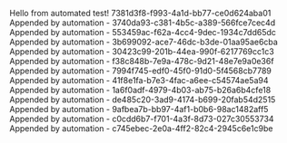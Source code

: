 
 Hello from automated test! 7381d3f8-f993-4a1d-bb77-ce0d624aba01
Appended by automation - 3740da93-c381-4b5c-a389-566fce7cec4d
Appended by automation - 553459ac-f62a-4cc4-9dec-1934c7dd65dc
Appended by automation - 3b699092-ace7-46dc-b3de-01aa95ae6cba
Appended by automation - 30423c99-201b-44ea-990f-6217769cc1c3
Appended by automation - f38c848b-7e9a-478c-9d21-48e7e9a0e36f
Appended by automation - 7994f745-edf0-45f0-91d0-5f4568cb7789
Appended by automation - 41f8e1fa-b7e3-4fac-a6ee-c54574ae5a94
Appended by automation - 1a6f0adf-4979-4b03-ab75-b26a6b4cfe18
Appended by automation - de485c20-3ad9-4174-b699-20fab54d2515
Appended by automation - 9afbea7b-bb97-4af1-b0b6-98ac1482aff5
Appended by automation - c0cdd6b7-f701-4a3f-8d73-027c30553734
Appended by automation - c745ebec-2e0a-4ff2-82c4-2945c6e1c9be